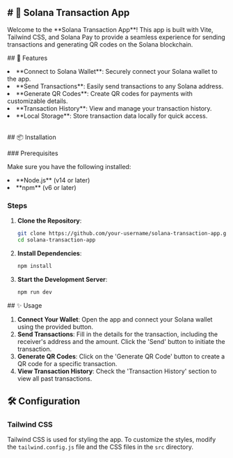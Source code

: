 <h2># 🚀 Solana Transaction App</h2>

<p>Welcome to the **Solana Transaction App**! This app is built with Vite, Tailwind CSS, and Solana Pay to provide a seamless experience for sending transactions and generating QR codes on the Solana blockchain.</p>

<p>## 🌟 Features</p>

<li> **Connect to Solana Wallet**: Securely connect your Solana wallet to the app.</li>
<li> **Send Transactions**: Easily send transactions to any Solana address.</li>
<li> **Generate QR Codes**: Create QR codes for payments with customizable details.</li>
<li> **Transaction History**: View and manage your transaction history.</li>
<li> **Local Storage**: Store transaction data locally for quick access.</li>
<br>

<p>## 📦 Installation</p>

<p>### Prerequisites</p>

<p>Make sure you have the following installed:<p>

<li> **Node.js** (v14 or later)</li>
<li> **npm** (v6 or later)</li>

### Steps

1. **Clone the Repository**:

    ```bash
    git clone https://github.com/your-username/solana-transaction-app.git
    cd solana-transaction-app
    ```

2. **Install Dependencies**:

    ```bash
    npm install
    ```

3. **Start the Development Server**:

    ```bash
    npm run dev
    ```

<p>## ✨ Usage</p>

1. **Connect Your Wallet**: Open the app and connect your Solana wallet using the provided button.
2. **Send Transactions**: Fill in the details for the transaction, including the receiver's address and the amount. Click the 'Send' button to initiate the transaction.
3. **Generate QR Codes**: Click on the 'Generate QR Code' button to create a QR code for a specific transaction.
4. **View Transaction History**: Check the 'Transaction History' section to view all past transactions.

## 🛠 Configuration

### Tailwind CSS

Tailwind CSS is used for styling the app. To customize the styles, modify the `tailwind.config.js` file and the CSS files in the `src` directory.
